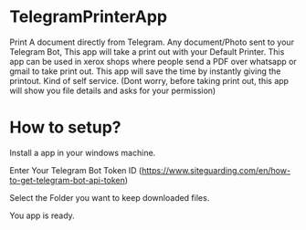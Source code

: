 # TelegramPrinterApp
Print A document directly from Telegram. Any document/Photo sent to your Telegram Bot, This app will take a print out with your Default Printer.
This app can be used in xerox shops where people send a PDF over whatsapp or gmail to take print out. This app will save the time by instantly giving the printout.
Kind of self service. (Dont worry, before taking print out, this app will show you file details and asks for your permission)

# How to setup?
Install a app in your windows machine.

Enter Your Telegram Bot Token ID (https://www.siteguarding.com/en/how-to-get-telegram-bot-api-token)

Select the Folder you want to keep downloaded files.

You app is ready.
